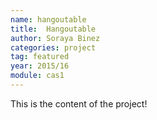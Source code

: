```yaml
---
name: hangoutable
title:  Hangoutable
author: Soraya Binez
categories: project
tag: featured
year: 2015/16
module: cas1
---
```

This is the content of the project!